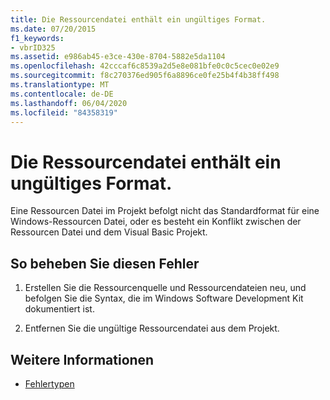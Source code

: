 ```yaml
---
title: Die Ressourcendatei enthält ein ungültiges Format.
ms.date: 07/20/2015
f1_keywords:
- vbrID325
ms.assetid: e986ab45-e3ce-430e-8704-5882e5da1104
ms.openlocfilehash: 42cccaf6c8539a2d5e8e081bfe0c0c5cec0e02e9
ms.sourcegitcommit: f8c270376ed905f6a8896ce0fe25b4f4b38ff498
ms.translationtype: MT
ms.contentlocale: de-DE
ms.lasthandoff: 06/04/2020
ms.locfileid: "84358319"
---
```

# <a name="format-not-valid-in-resource-file"></a>Die Ressourcendatei enthält ein ungültiges Format.
Eine Ressourcen Datei im Projekt befolgt nicht das Standardformat für eine Windows-Ressourcen Datei, oder es besteht ein Konflikt zwischen der Ressourcen Datei und dem Visual Basic Projekt.  
  
## <a name="to-correct-this-error"></a>So beheben Sie diesen Fehler  
  
1. Erstellen Sie die Ressourcenquelle und Ressourcendateien neu, und befolgen Sie die Syntax, die im Windows Software Development Kit dokumentiert ist.  
  
2. Entfernen Sie die ungültige Ressourcendatei aus dem Projekt.  
  
## <a name="see-also"></a>Weitere Informationen

- [Fehlertypen](../programming-guide/language-features/error-types.md)
